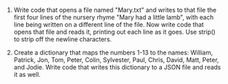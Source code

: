 1. Write code that opens a file named "Mary.txt" and writes to that file the first four lines of the nursery rhyme "Mary had a little lamb", with each line being written on a different line of the file. Now write code that opens that file and reads it, printing out each line as it goes. Use strip() to strip off the newline characters.


2. Create a dictionary that maps the numbers 1-13 to the names: William, Patrick, Jon, Tom, Peter, Colin, Sylvester, Paul, Chris, David, Matt, Peter, and Jodie. Write code that writes this dictionary to a JSON file and reads it as well.
